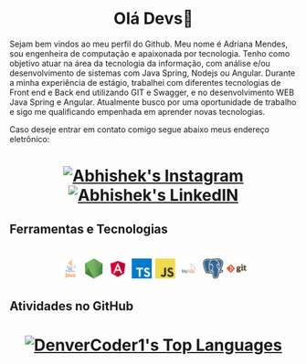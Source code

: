 <h1 align='center'>
   Olá Devs👋
</h1>


Sejam bem vindos ao meu perfil do Github. Meu nome é Adriana Mendes, sou engenheira de computação e apaixonada por tecnologia. Tenho como objetivo atuar na área da tecnologia da informação, com análise e/ou desenvolvimento de sistemas com Java Spring, Nodejs ou Angular. Durante a minha experiência de estágio, trabalhei com diferentes tecnologias de Front end e Back end utilizando GIT e Swagger, e no desenvolvimento WEB Java Spring e Angular. Atualmente busco por uma oportunidade de trabalho e sigo me qualificando empenhada em aprender novas tecnologias.

Caso deseje entrar em contato comigo segue abaixo meus endereço eletrônico:

<h1 align='center'>
   <a href="https://www.instagram.com/_adrianamirian/">
  <img alt="Abhishek's Instagram" width="30px" src="https://raw.githubusercontent.com/hussainweb/hussainweb/main/icons/instagram.png" />
</a>
<a href="https://www.linkedin.com/in/adriana-mirian-mendes-cardoso/">
  <img alt="Abhishek's LinkedIN" width="30px" src="https://raw.githubusercontent.com/peterthehan/peterthehan/master/assets/linkedin.svg" />
</a>
</h1>

## Ferramentas e Tecnologias

<h1 align='center'>
<code><img height="35" src="https://raw.githubusercontent.com/github/explore/5c058a388828bb5fde0bcafd4bc867b5bb3f26f3/topics/java/java.png"></code>
<code><img height="35" src="https://raw.githubusercontent.com/github/explore/80688e429a7d4ef2fca1e82350fe8e3517d3494d/topics/nodejs/nodejs.png"></code>
<code><img height="35" src="https://raw.githubusercontent.com/github/explore/80688e429a7d4ef2fca1e82350fe8e3517d3494d/topics/angular/angular.png"></code>
<code><img height="35" src="https://raw.githubusercontent.com/github/explore/80688e429a7d4ef2fca1e82350fe8e3517d3494d/topics/typescript/typescript.png"></code>
<code><img height="35" src="https://raw.githubusercontent.com/github/explore/80688e429a7d4ef2fca1e82350fe8e3517d3494d/topics/javascript/javascript.png"></code>
<code><img height="35" src="https://raw.githubusercontent.com/github/explore/80688e429a7d4ef2fca1e82350fe8e3517d3494d/topics/mysql/mysql.png"></code>
<code><img height="35" src="https://raw.githubusercontent.com/github/explore/80688e429a7d4ef2fca1e82350fe8e3517d3494d/topics/postgresql/postgresql.png"></code>
<code><img height="35" src="https://raw.githubusercontent.com/github/explore/80688e429a7d4ef2fca1e82350fe8e3517d3494d/topics/git/git.png"></code>
</h1>

## Atividades no GitHub

<h1 align='center'>
  <a href="https://github.com/anuraghazra/github-readme-stats"><img alt="DenverCoder1's Top Languages" src="https://github-readme-stats.vercel.app/api/top-langs/?username=AdrianaMendes&langs_count=8&layout=compact&theme=react&hide_border=true&bg_color=1F222E&title_color=F85D7F&icon_color=F8D866&hide=Jupyter%20Notebook" height="175px"/></a>
</h1>

